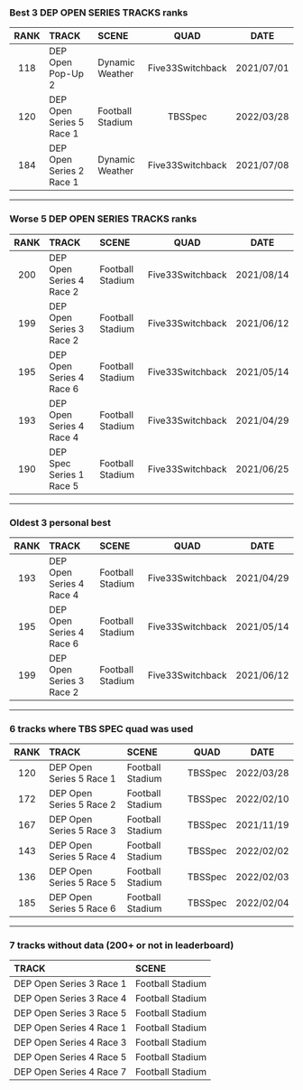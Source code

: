 ### Best 3 DEP OPEN SERIES TRACKS ranks
|RANK|TRACK|SCENE|QUAD|DATE|
|:---:|:---|:---|:---:|:---:|
|118|DEP Open Pop-Up 2|Dynamic Weather|Five33Switchback|2021/07/01|
|120|DEP Open Series 5 Race 1|Football Stadium|TBSSpec|2022/03/28|
|184|DEP Open Series 2 Race 1|Dynamic Weather|Five33Switchback|2021/07/08|
---
### Worse 5 DEP OPEN SERIES TRACKS ranks
|RANK|TRACK|SCENE|QUAD|DATE|
|:---:|:---|:---|:---:|:---:|
|200|DEP Open Series 4 Race 2|Football Stadium|Five33Switchback|2021/08/14|
|199|DEP Open Series 3 Race 2|Football Stadium|Five33Switchback|2021/06/12|
|195|DEP Open Series 4 Race 6|Football Stadium|Five33Switchback|2021/05/14|
|193|DEP Open Series 4 Race 4|Football Stadium|Five33Switchback|2021/04/29|
|190|DEP Spec Series 1 Race 5|Football Stadium|Five33Switchback|2021/06/25|
---
### Oldest 3 personal best
|RANK|TRACK|SCENE|QUAD|DATE|
|:---:|:---|:---|:---:|:---:|
|193|DEP Open Series 4 Race 4|Football Stadium|Five33Switchback|2021/04/29|
|195|DEP Open Series 4 Race 6|Football Stadium|Five33Switchback|2021/05/14|
|199|DEP Open Series 3 Race 2|Football Stadium|Five33Switchback|2021/06/12|
---
### 6 tracks where TBS SPEC quad was used
|RANK|TRACK|SCENE|QUAD|DATE|
|:---:|:---|:---|:---:|:---:|
|120|DEP Open Series 5 Race 1|Football Stadium|TBSSpec|2022/03/28|
|172|DEP Open Series 5 Race 2|Football Stadium|TBSSpec|2022/02/10|
|167|DEP Open Series 5 Race 3|Football Stadium|TBSSpec|2021/11/19|
|143|DEP Open Series 5 Race 4|Football Stadium|TBSSpec|2022/02/02|
|136|DEP Open Series 5 Race 5|Football Stadium|TBSSpec|2022/02/03|
|185|DEP Open Series 5 Race 6|Football Stadium|TBSSpec|2022/02/04|
---
### 7 tracks without data (200+ or not in leaderboard)
|TRACK|SCENE|
|:---|:---|
|DEP Open Series 3 Race 1|Football Stadium|
|DEP Open Series 3 Race 4|Football Stadium|
|DEP Open Series 3 Race 5|Football Stadium|
|DEP Open Series 4 Race 1|Football Stadium|
|DEP Open Series 4 Race 3|Football Stadium|
|DEP Open Series 4 Race 5|Football Stadium|
|DEP Open Series 4 Race 7|Football Stadium|
